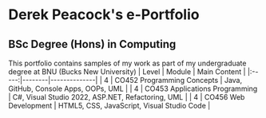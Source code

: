 # Derek Peacock's e-Portfolio
## BSc Degree (Hons) in Computing
This portfolio contains samples of my work as part of my undergraduate degree at BNU (Bucks New University)
| Level | Module | Main Content |
|:-----:|--------|--------------|
| 4 | CO452 Programming Concepts | Java, GitHub, Console Apps, OOPs, UML |
| 4 | CO453 Applications Programming | C#, Visual Studio 2022, ASP.NET, Refactoring, UML |
| 4 | CO456 Web Development | HTML5, CSS, JavaScript, Visual Studio Code |
